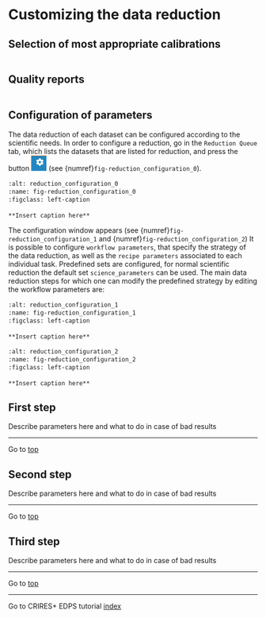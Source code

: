 # Customizing the data reduction  <a name="configuration"></a>

## Selection of most appropriate calibrations

```{include} ../common/appropriate_calibrations.md
```
## Quality reports
```{include} ../common/quality_plots.md
```
## Configuration of parameters

The data reduction of each dataset can be configured according to the scientific needs. In order to configure a
reduction, go in the `Reduction Queue` tab, which lists the datasets that are listed for reduction,
and press the button ![](../edpsgui/figures/configure_dataset.jpg) (see {numref}`fig-reduction_configuration_0`).

```{figure} figures/reduction_configuration_0.jpg
:alt: reduction_configuration_0
:name: fig-reduction_configuration_0
:figclass: left-caption

**Insert caption here**
```

The configuration window appears (see
{numref}`fig-reduction_configuration_1` and {numref}`fig-reduction_configuration_2`)
It is possible to configure `workflow parameters`, that specify the strategy of the data reduction, as well as the
`recipe parameters` associated to each individual task. Predefined sets are configured, for normal scientific reduction
the default set `science_parameters` can be used.
The main data reduction steps for which one can modify the predefined strategy by editing the workflow parameters are:

```{figure} figures/reduction_configuration_1.jpg
:alt: reduction_configuration_1
:name: fig-reduction_configuration_1
:figclass: left-caption

**Insert caption here**
```

```{figure} figures/reduction_configuration_2.jpg
:alt: reduction_configuration_2
:name: fig-reduction_configuration_2
:figclass: left-caption

**Insert caption here**

```



## First step <a name="first_step"> </a>

Describe parameters here and what to do in case of bad results


 ---
Go to [top](#configuration)


## Second step <a name="second_step"> </a>


Describe parameters here and what to do in case of bad results


 ---
Go to [top](#configuration)


## Third step <a name="third_step"> </a>

Describe parameters here and what to do in case of bad results


 ---
Go to [top](#configuration)

 ---
Go to CRIRES+ EDPS tutorial [index](../crires/index)